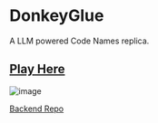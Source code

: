 # DonkeyGlue

A LLM powered Code Names replica.

## [Play Here](https://donkeyglue-frontend.onrender.com/)

![image](https://github.com/stevenhuyn/donkeyglue-frontend/assets/18359644/c3cdca1f-4e60-43ef-9fe0-c2a8679b91f3)


[Backend Repo](https://github.com/stevenhuyn/donkeyglue-backend/)

